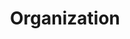 ---
title: Organization
sections:
  - type: hero_section
    title: Our Values
    subtitle: >-
      We are a vibrant growing company that believes in the power of community built through open minded communication. We believe in an optimistic outlook on life and problem solving. With our team of growing young professionals we harness our tech skills to spread love and help other organizations reach their full potential within the tech industry.
    align: left
    image: images/organization_values.svg
    image_alt: Hero placeholder image
    image_position: right
    has_background: true
    background:
      background_color: gray
  - type: organizations_form
    title: Contact Us
    subtitle: Got a project request? Please fill out this form and leave a brief description of your project for review. We will schedule a meeting afterwards to discuss the project with you.
    image: images/undraw_contact_us_15o2.svg
    image_alt: Hero placeholder image
    image_position: right
    has_background: true
    background:
      background_color: white
template: advanced
---